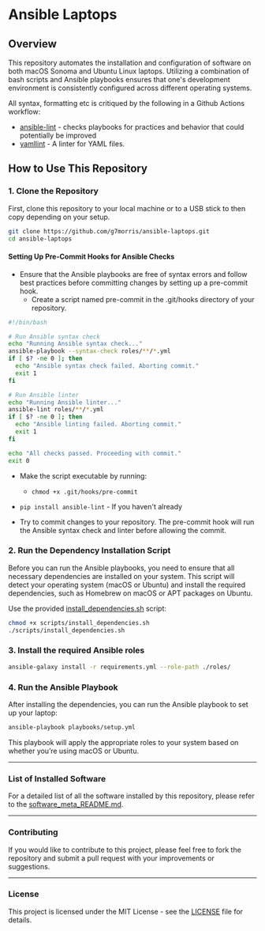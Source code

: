 # Ansible Laptops

## Overview

This repository automates the installation and configuration of software on both macOS Sonoma and Ubuntu Linux laptops. Utilizing a combination of bash scripts and Ansible playbooks ensures that one's development environment is consistently configured across different operating systems.

All syntax, formatting etc is critiqued by the following in a Github Actions workflow:
* [ansible-lint](https://github.com/ansible/ansible-lint) - checks playbooks for practices and behavior that could potentially be improved
* [yamllint](https://github.com/adrienverge/yamllint) - A linter for YAML files.

## How to Use This Repository

### 1. Clone the Repository

First, clone this repository to your local machine or to a USB stick to then copy depending on your setup.

```bash
git clone https://github.com/g7morris/ansible-laptops.git
cd ansible-laptops
```

#### Setting Up Pre-Commit Hooks for Ansible Checks

* Ensure that the Ansible playbooks are free of syntax errors and follow best practices before committing changes by setting up a pre-commit hook.
  * Create a script named pre-commit in the .git/hooks directory of your repository.

```bash
#!/bin/bash

# Run Ansible syntax check
echo "Running Ansible syntax check..."
ansible-playbook --syntax-check roles/**/*.yml
if [ $? -ne 0 ]; then
  echo "Ansible syntax check failed. Aborting commit."
  exit 1
fi

# Run Ansible linter
echo "Running Ansible linter..."
ansible-lint roles/**/*.yml
if [ $? -ne 0 ]; then
  echo "Ansible linting failed. Aborting commit."
  exit 1
fi

echo "All checks passed. Proceeding with commit."
exit 0
```

* Make the script executable by running:
  * `chmod +x .git/hooks/pre-commit`

* `pip install ansible-lint` - If you haven't already

 * Try to commit changes to your repository. The pre-commit hook will run the Ansible syntax check and linter before allowing the commit.


### 2. Run the Dependency Installation Script

Before you can run the Ansible playbooks, you need to ensure that all necessary dependencies are installed on your system. This script will detect your operating system (macOS or Ubuntu) and install the required dependencies, such as Homebrew on macOS or APT packages on Ubuntu.

Use the provided [install_dependencies.sh](scripts/install_dependencies.sh) script:

```bash
chmod +x scripts/install_dependencies.sh
./scripts/install_dependencies.sh
```

### 3. Install the required Ansible roles

```bash
ansible-galaxy install -r requirements.yml --role-path ./roles/
```

### 4. Run the Ansible Playbook

After installing the dependencies, you can run the Ansible playbook to set up your laptop:

```bash
ansible-playbook playbooks/setup.yml
```

This playbook will apply the appropriate roles to your system based on whether you’re using macOS or Ubuntu.

---

### List of Installed Software

For a detailed list of all the software installed by this repository, please refer to the [software_meta_README.md](docs/software_meta_README.md).

---

### Contributing

If you would like to contribute to this project, please feel free to fork the repository and submit a pull request with your improvements or suggestions.

---

### License

This project is licensed under the MIT License - see the [LICENSE](LICENSE) file for details.